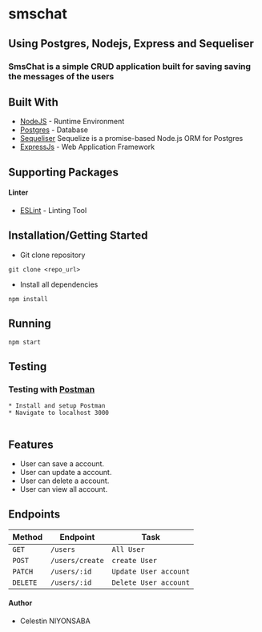 # smschat
## Using Postgres, Nodejs, Express and Sequeliser
### SmsChat is a simple CRUD application built for saving saving the messages of the users

## Built With

* [NodeJS](https://nodejs.org/) - Runtime Environment
* [Postgres](https://www.postgresql.org//) - Database
* [Sequeliser](http://docs.sequelizejs.com/) Sequelize is a promise-based Node.js ORM for Postgres
* [ExpressJs](https://expressjs.com/) - Web Application Framework


## Supporting Packages
#### Linter

* [ESLint](https://eslint.org/) - Linting Tool

## Installation/Getting Started
* Git clone repository
``` 
git clone <repo_url>
```

* Install all dependencies
```
npm install
```
## Running
```
npm start
```

## Testing

### Testing with [Postman](www.postman.com)
```
* Install and setup Postman 
* Navigate to localhost 3000 
```
```
```
## Features
* User can save a account.
* User can update a account.
* User can delete a account.
* User can view all account.

## Endpoints
|  Method  |  Endpoint  |  Task  |
|  --- |  --- |  ---  |
|  `GET`  |  `/users`  |  `All User`  |
|  `POST`  |  `/users/create`  |  `create User`  |
|  `PATCH`  |  `/users/:id`  |  `Update User account`  |
|  `DELETE`  |  `/users/:id`  |  `Delete User account`  |

#### Author
* Celestin NIYONSABA
